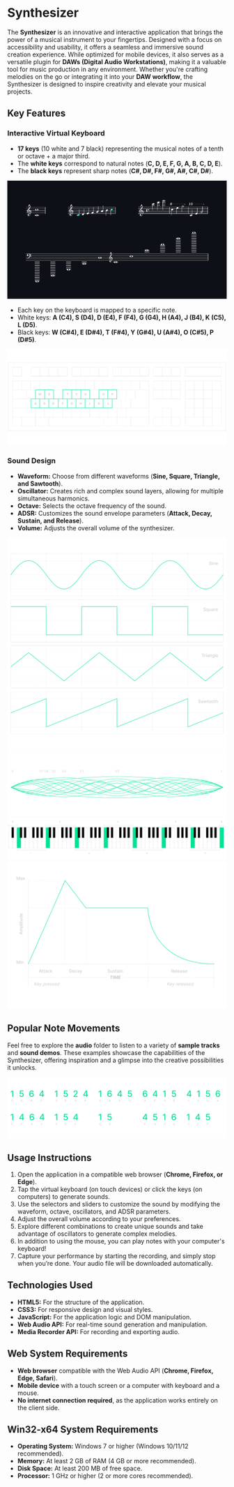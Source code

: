 # Synthesizer
The **Synthesizer** is an innovative and interactive application that brings the power of a musical instrument to your fingertips. Designed with a focus on accessibility and usability, it offers a seamless and immersive sound creation experience. While optimized for mobile devices, it also serves as a versatile plugin for **DAWs (Digital Audio Workstations)**, making it a valuable tool for music production in any environment. Whether you're crafting melodies on the go or integrating it into your **DAW workflow**, the Synthesizer is designed to inspire creativity and elevate your musical projects.

## Key Features
### Interactive Virtual Keyboard
- **17 keys** (10 white and 7 black) representing the musical notes of a tenth or octave + a major third.
- The **white keys** correspond to natural notes (**C, D, E, F, G, A, B, C, D, E**).
- The **black keys** represent sharp notes (**C#, D#, F#, G#, A#, C#, D#**).

<img src="images/octaves.png">

- Each key on the keyboard is mapped to a specific note.
- White keys: **A (C4), S (D4), D (E4), F (F4), G (G4), H (A4), J (B4), K (C5), L (D5)**.
- Black keys: **W (C#4), E (D#4), T (F#4), Y (G#4), U (A#4), O (C#5), P (D#5)**.

<img src="images/QWERTY_keyboard_diagram.svg">

### Sound Design
- **Waveform:** Choose from different waveforms (**Sine, Square, Triangle, and Sawtooth**).
- **Oscillator:** Creates rich and complex sound layers, allowing for multiple simultaneous harmonics.
- **Octave:** Selects the octave frequency of the sound.
- **ADSR:** Customizes the sound envelope parameters (**Attack, Decay, Sustain, and Release**).
- **Volume:** Adjusts the overall volume of the synthesizer.

<img src="images/waveforms.svg">
<img src="images/harmonics.svg">
<img src="images/frequencies.svg">
<img src="images/ADSR.svg">

## Popular Note Movements
Feel free to explore the **audio** folder to listen to a variety of **sample tracks** and **sound demos**. These examples showcase the capabilities of the Synthesizer, offering inspiration and a glimpse into the creative possibilities it unlocks.

<img src="images/progressions.svg">

## Usage Instructions
1. Open the application in a compatible web browser (**Chrome, Firefox, or Edge**).
2. Tap the virtual keyboard (on touch devices) or click the keys (on computers) to generate sounds.
3. Use the selectors and sliders to customize the sound by modifying the waveform, octave, oscillators, and ADSR parameters.
4. Adjust the overall volume according to your preferences.
5. Explore different combinations to create unique sounds and take advantage of oscillators to generate complex melodies.
6. In addition to using the mouse, you can play notes with your computer's keyboard!
7. Capture your performance by starting the recording, and simply stop when you’re done. Your audio file will be downloaded automatically.

## Technologies Used
- **HTML5:** For the structure of the application.
- **CSS3:** For responsive design and visual styles.
- **JavaScript:** For the application logic and DOM manipulation.
- **Web Audio API:** For real-time sound generation and manipulation.
- **Media Recorder API:** For recording and exporting audio.

## Web System Requirements
- **Web browser** compatible with the Web Audio API (**Chrome, Firefox, Edge, Safari**).
- **Mobile device** with a touch screen or a computer with keyboard and a mouse.
- **No internet connection required**, as the application works entirely on the client side.

## Win32-x64 System Requirements
- **Operating System:** Windows 7 or higher (Windows 10/11/12 recommended).
- **Memory:** At least 2 GB of RAM (4 GB or more recommended).
- **Disk Space:** At least 200 MB of free space.
- **Processor:** 1 GHz or higher (2 or more cores recommended).